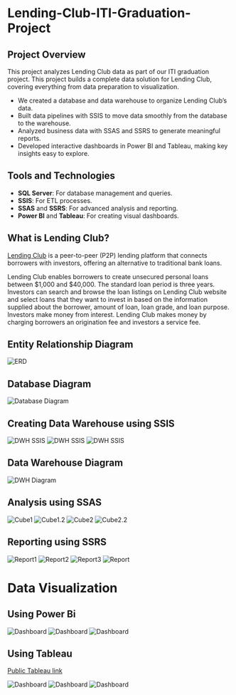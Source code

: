 # Lending-Club-ITI-Graduation-Project
## Project Overview
This project analyzes Lending Club data as part of our ITI graduation project. This project builds a complete data solution for Lending Club, covering everything from data preparation to visualization.
- We created a database and data warehouse to organize Lending Club’s data.
- Built data pipelines with SSIS to move data smoothly from the database to the warehouse.
- Analyzed business data with SSAS and SSRS to generate meaningful reports.
- Developed interactive dashboards in Power BI and Tableau, making key insights easy to explore.

## Tools and Technologies
- **SQL Server**: For database management and queries.
- **SSIS**: For ETL processes.
- **SSAS** and **SSRS**: For advanced analysis and reporting.
- **Power BI** and **Tableau**: For creating visual dashboards.

## What is Lending Club?

[Lending Club](https://www.lendingclub.com/) is a peer-to-peer (P2P) lending platform that connects borrowers with investors, offering an alternative to traditional bank loans.

Lending Club enables borrowers to create unsecured personal loans between $1,000 and $40,000.
The standard loan period is three years. Investors can search and browse the loan listings on Lending Club website and select loans that they want to invest in based on the information supplied about the borrower, amount of loan, loan grade, and loan purpose. Investors make money from interest. Lending Club makes money by charging borrowers an origination fee and investors a service fee.

## Entity Relationship Diagram

![ERD](ERD.png)

## Database Diagram

![Database Diagram](<Database Diagram - OLTP.jpg>)

## Creating Data Warehouse using SSIS

![DWH SSIS](<LendingClub_DWH_ETL_SSIS\SC/Application Dim.PNG>)
![DWH SSIS](<LendingClub_DWH_ETL_SSIS\SC/Borrower Dim.PNG>)
![DWH SSIS](<LendingClub_DWH_ETL_SSIS\SC/Loan Fact.PNG>)

## Data Warehouse Diagram

![DWH Diagram](<DWH Diagram.jpg>)

## Analysis using SSAS

![Cube1](<SSAS/Cube 1.1.jpeg>)
![Cube1.2](<SSAS/Cube 1.2.jpeg>)
![Cube2](<SSAS/Cube 2.1.jpeg>)
![Cube2.2](<SSAS/Cube 2.2.jpeg>)

## Reporting using SSRS

![Report1](<SSRS/Report 1.jpeg>)
![Report2](<SSRS/Report 2.jpeg>)
![Report3](<SSRS/Report 3.1.jpeg>)
![Report](<SSRS/Report 3.2.jpeg>)

# Data Visualization
## Using Power Bi

![Dashboard](<Powerbi/1.PNG>)
![Dashboard](<PowerBi/2.PNG>)
![Dashboard](<PowerBi/3.PNG>)

## Using Tableau

[Public Tableau link](https://public.tableau.com/views/Grad-project/TrendsAndAnalysisDashboard?:language=en-US&:sid=&:redirect=auth&:display_count=n&:origin=viz_share_link)

![Dashboard](<Tableau/Borrower Dashboard .png>)
![Dashboard](<Tableau/Loan Overview Dashboard .png>)
![Dashboard](<Tableau/Trends And Analysis Dashboard .png>)



